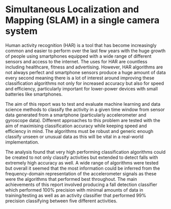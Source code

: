 # Simultaneous Localization and Mapping (SLAM) in a single camera system

Human activity recognition (HAR) is a tool that has become increasingly common and easier
to perform over the last few years with the huge growth of people using smartphones equipped
with a wide range of different sensors and access to the internet. The uses for HAR are countless
including healthcare, fitness and advertising. However, HAR algorithms are not always perfect
and smartphone sensors produce a huge amount of data every second meaning there is a lot
of interest around improving these classification algorithms not only for increased accuracy but
also for speed and efficiency, particularly important for lower-power devices with small batteries
like smartphones.

The aim of this report was to test and evaluate machine learning and data science methods
to classify the activity in a given time window from sensor data generated from a smartphone
(particularly accelerometer and gyroscope data). Different approaches to this problem are tested
with the aim of maximising classification accuracy while keeping speed and efficiency in mind.
The algorithms must be robust and generic enough classify unseen or unusual data as this will
be vital in a real-world implementation.

The analysis found that very high performing classification algorithms could be created to not
only classify activities but extended to detect falls with extremely high accuracy as well. A
wide range of algorithms were tested but overall it seemed that the most information could be
inferred from the frequency-domain representation of the accelerometer signals as these were
the algorithms that performed best throughout. The main achievements of this report involved
producing a fall detection classifier which performed 100% precision with minimal amounts of
data in training/testing as well as an activity classifier that performed 99% precision classifying
between five different activities.
